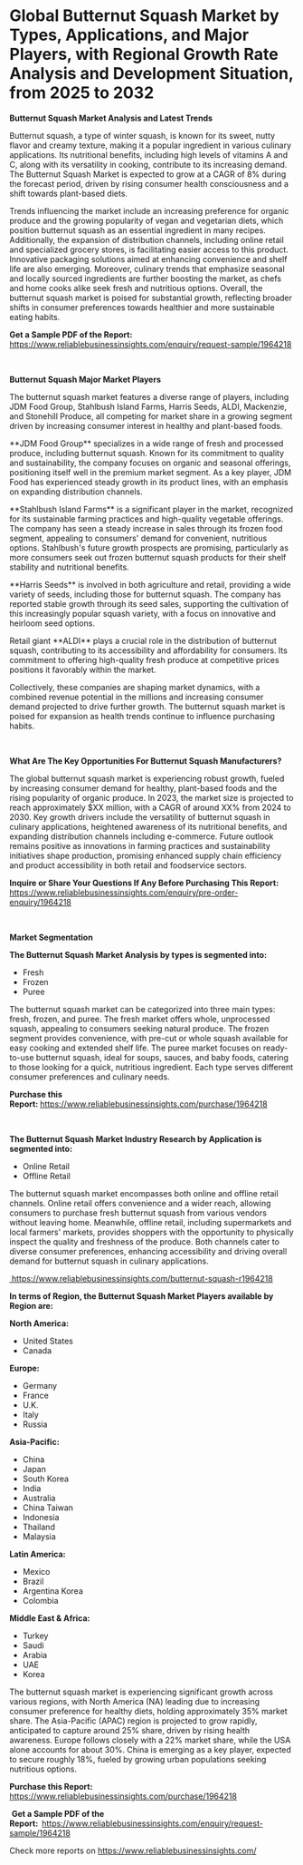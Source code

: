 <p><h1>Global Butternut Squash Market by Types, Applications, and Major Players, with Regional Growth Rate Analysis and Development Situation, from 2025 to 2032</h1></p><p><strong>Butternut Squash Market Analysis and Latest Trends</strong></p>
<p><p>Butternut squash, a type of winter squash, is known for its sweet, nutty flavor and creamy texture, making it a popular ingredient in various culinary applications. Its nutritional benefits, including high levels of vitamins A and C, along with its versatility in cooking, contribute to its increasing demand. The Butternut Squash Market is expected to grow at a CAGR of 8% during the forecast period, driven by rising consumer health consciousness and a shift towards plant-based diets. </p><p>Trends influencing the market include an increasing preference for organic produce and the growing popularity of vegan and vegetarian diets, which position butternut squash as an essential ingredient in many recipes. Additionally, the expansion of distribution channels, including online retail and specialized grocery stores, is facilitating easier access to this product. Innovative packaging solutions aimed at enhancing convenience and shelf life are also emerging. Moreover, culinary trends that emphasize seasonal and locally sourced ingredients are further boosting the market, as chefs and home cooks alike seek fresh and nutritious options. Overall, the butternut squash market is poised for substantial growth, reflecting broader shifts in consumer preferences towards healthier and more sustainable eating habits.</p></p>
<p><strong>Get a Sample PDF of the Report:&nbsp;</strong> <a href="https://www.reliablebusinessinsights.com/enquiry/request-sample/1964218?utm_campaign=3273&utm_medium=2&utm_source=Github&utm_content=ia&utm_term=30032025&utm_id=butternut-squash">https://www.reliablebusinessinsights.com/enquiry/request-sample/1964218</a></p>
<p>&nbsp;</p>
<p><strong>Butternut Squash Major Market Players</strong></p>
<p><p>The butternut squash market features a diverse range of players, including JDM Food Group, Stahlbush Island Farms, Harris Seeds, ALDI, Mackenzie, and Stonehill Produce, all competing for market share in a growing segment driven by increasing consumer interest in healthy and plant-based foods.</p><p>**JDM Food Group** specializes in a wide range of fresh and processed produce, including butternut squash. Known for its commitment to quality and sustainability, the company focuses on organic and seasonal offerings, positioning itself well in the premium market segment. As a key player, JDM Food has experienced steady growth in its product lines, with an emphasis on expanding distribution channels.</p><p>**Stahlbush Island Farms** is a significant player in the market, recognized for its sustainable farming practices and high-quality vegetable offerings. The company has seen a steady increase in sales through its frozen food segment, appealing to consumers' demand for convenient, nutritious options. Stahlbush's future growth prospects are promising, particularly as more consumers seek out frozen butternut squash products for their shelf stability and nutritional benefits.</p><p>**Harris Seeds** is involved in both agriculture and retail, providing a wide variety of seeds, including those for butternut squash. The company has reported stable growth through its seed sales, supporting the cultivation of this increasingly popular squash variety, with a focus on innovative and heirloom seed options.</p><p>Retail giant **ALDI** plays a crucial role in the distribution of butternut squash, contributing to its accessibility and affordability for consumers. Its commitment to offering high-quality fresh produce at competitive prices positions it favorably within the market.</p><p>Collectively, these companies are shaping market dynamics, with a combined revenue potential in the millions and increasing consumer demand projected to drive further growth. The butternut squash market is poised for expansion as health trends continue to influence purchasing habits.</p></p>
<p>&nbsp;</p>
<p><strong>What Are The Key Opportunities For Butternut Squash Manufacturers?</strong></p>
<p><p>The global butternut squash market is experiencing robust growth, fueled by increasing consumer demand for healthy, plant-based foods and the rising popularity of organic produce. In 2023, the market size is projected to reach approximately $XX million, with a CAGR of around XX% from 2024 to 2030. Key growth drivers include the versatility of butternut squash in culinary applications, heightened awareness of its nutritional benefits, and expanding distribution channels including e-commerce. Future outlook remains positive as innovations in farming practices and sustainability initiatives shape production, promising enhanced supply chain efficiency and product accessibility in both retail and foodservice sectors.</p></p>
<p><strong>Inquire or Share Your Questions If Any Before Purchasing This Report:</strong> <a href="https://www.reliablebusinessinsights.com/enquiry/pre-order-enquiry/1964218?utm_campaign=3273&utm_medium=2&utm_source=Github&utm_content=ia&utm_term=30032025&utm_id=butternut-squash">https://www.reliablebusinessinsights.com/enquiry/pre-order-enquiry/1964218</a></p>
<p>&nbsp;</p>
<p><strong>Market Segmentation</strong></p>
<p><strong>The Butternut Squash Market Analysis by types is segmented into:</strong></p>
<p><ul><li>Fresh</li><li>Frozen</li><li>Puree</li></ul></p>
<p><p>The butternut squash market can be categorized into three main types: fresh, frozen, and puree. The fresh market offers whole, unprocessed squash, appealing to consumers seeking natural produce. The frozen segment provides convenience, with pre-cut or whole squash available for easy cooking and extended shelf life. The puree market focuses on ready-to-use butternut squash, ideal for soups, sauces, and baby foods, catering to those looking for a quick, nutritious ingredient. Each type serves different consumer preferences and culinary needs.</p></p>
<p><strong>Purchase this Report:&nbsp;</strong><a href="https://www.reliablebusinessinsights.com/purchase/1964218?utm_campaign=3273&utm_medium=2&utm_source=Github&utm_content=ia&utm_term=30032025&utm_id=butternut-squash">https://www.reliablebusinessinsights.com/purchase/1964218</a></p>
<p>&nbsp;</p>
<p><strong>The Butternut Squash Market Industry Research by Application is segmented into:</strong></p>
<p><ul><li>Online Retail</li><li>Offline Retail</li></ul></p>
<p><p>The butternut squash market encompasses both online and offline retail channels. Online retail offers convenience and a wider reach, allowing consumers to purchase fresh butternut squash from various vendors without leaving home. Meanwhile, offline retail, including supermarkets and local farmers' markets, provides shoppers with the opportunity to physically inspect the quality and freshness of the produce. Both channels cater to diverse consumer preferences, enhancing accessibility and driving overall demand for butternut squash in culinary applications.</p></p>
<p><a href="https://www.reliablebusinessinsights.com/butternut-squash-r1964218?utm_campaign=3273&utm_medium=2&utm_source=Github&utm_content=ia&utm_term=30032025&utm_id=butternut-squash">&nbsp;https://www.reliablebusinessinsights.com/butternut-squash-r1964218</a></p>
<p><strong>In terms of Region, the Butternut Squash Market Players available by Region are:</strong></p>
<p>
    <p> <strong> North America: </strong>
        <ul>
            <li>United States</li>
            <li>Canada</li>
        </ul>
        </p> 
    <p> <strong> Europe: </strong>
        <ul>
            <li>Germany</li>
            <li>France</li>
            <li>U.K.</li>
            <li>Italy</li>
            <li>Russia</li>
        </ul>
        </p> 
    <p> <strong> Asia-Pacific: </strong>
        <ul>
            <li>China</li>
            <li>Japan</li>
            <li>South Korea</li>
            <li>India</li>
            <li>Australia</li>
            <li>China Taiwan</li>
            <li>Indonesia</li>
            <li>Thailand</li>
            <li>Malaysia</li>
        </ul>
        </p> 
    <p> <strong> Latin America: </strong>
        <ul>
            <li>Mexico</li>
            <li>Brazil</li>
            <li>Argentina Korea</li>
            <li>Colombia</li>
        </ul>
        </p> 
    <p> <strong> Middle East & Africa: </strong>
        <ul>
            <li>Turkey</li>
            <li>Saudi</li>
            <li>Arabia</li>
            <li>UAE</li>
            <li>Korea</li>
        </ul>
    </p>
    </p>
<p><p>The butternut squash market is experiencing significant growth across various regions, with North America (NA) leading due to increasing consumer preference for healthy diets, holding approximately 35% market share. The Asia-Pacific (APAC) region is projected to grow rapidly, anticipated to capture around 25% share, driven by rising health awareness. Europe follows closely with a 22% market share, while the USA alone accounts for about 30%. China is emerging as a key player, expected to secure roughly 18%, fueled by growing urban populations seeking nutritious options.</p></p>
<p><strong>Purchase this Report: </strong><a href="https://www.reliablebusinessinsights.com/purchase/1964218?utm_campaign=3273&utm_medium=2&utm_source=Github&utm_content=ia&utm_term=30032025&utm_id=butternut-squash">https://www.reliablebusinessinsights.com/purchase/1964218</a></p>
<p>&nbsp;<strong>Get a Sample PDF of the Report:&nbsp;&nbsp;</strong><a href="https://www.reliablebusinessinsights.com/enquiry/request-sample/1964218?utm_campaign=3273&utm_medium=2&utm_source=Github&utm_content=ia&utm_term=30032025&utm_id=butternut-squash">https://www.reliablebusinessinsights.com/enquiry/request-sample/1964218</a></p>
<p><strong></strong></p>
<p>Check more reports on <a href="https://www.reliablebusinessinsights.com/?utm_campaign=3273&utm_medium=2&utm_source=Github&utm_content=ia&utm_term=30032025&utm_id=butternut-squash">https://www.reliablebusinessinsights.com/</a></p>